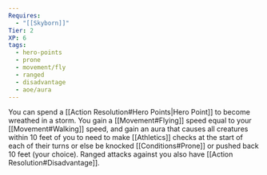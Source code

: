 ```yaml
---
Requires:
  - "[[Skyborn]]"
Tier: 2
XP: 6
tags:
  - hero-points
  - prone
  - movement/fly
  - ranged
  - disadvantage
  - aoe/aura
---
```

You can spend a [[Action Resolution#Hero Points|Hero Point]] to become wreathed in a storm. You gain a [[Movement#Flying]] speed equal to your [[Movement#Walking]] speed, and gain an aura that causes all creatures within 10 feet of you to need to make [[Athletics]] checks at the start of each of their turns or else be knocked [[Conditions#Prone]] or pushed back 10 feet (your choice). Ranged attacks against you also have [[Action Resolution#Disadvantage]].